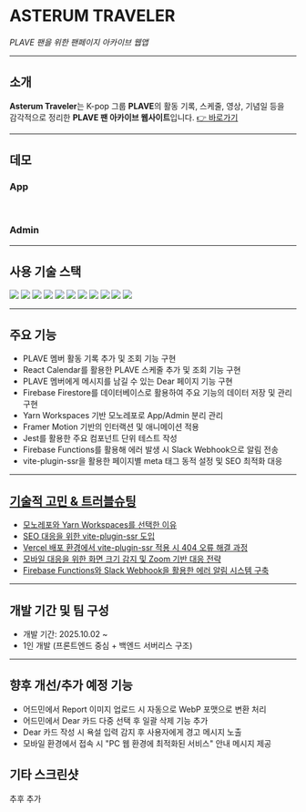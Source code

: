 # ASTERUM TRAVELER

_PLAVE 팬을 위한 팬페이지 아카이브 웹앱_

---

## 소개

**Asterum Traveler**는 K-pop 그룹 **PLAVE**의 활동 기록, 스케줄, 영상, 기념일 등을  
감각적으로 정리한 **PLAVE 팬 아카이브 웹사이트**입니다.
[👉 바로가기](https://www.asterumtraveler.kr/)

---

## 데모

### App

<br/>

### Admin

---

## 사용 기술 스택

<img src="https://img.shields.io/badge/yarn-2C8EBB?style=flat-square&logo=yarn&logoColor=white"/> <img src="https://img.shields.io/badge/Typescript-3178C6?style=flat-square&logo=Typescript&logoColor=white"/> <img src="https://img.shields.io/badge/React-61DAFB?style=flat-square&logo=React&logoColor=black"/> <img src="https://img.shields.io/badge/React Query-FF4154?style=flat-square&logo=reactquery&logoColor=white"/> <img src="https://img.shields.io/badge/Vite-646CFF?style=flat-square&logo=Vite&logoColor=white"/> <img src="https://img.shields.io/badge/Vercel-000000?style=flat-square&logo=Vercel&logoColor=white"/> <img src="https://img.shields.io/badge/Firebase-FFCA28?style=flat-square&logo=firebase&logoColor=black"/> <img src="https://img.shields.io/badge/styled components-DB7093?style=flat-square&logo=styled-components&logoColor=white"/> <img src="https://img.shields.io/badge/Jest-C21325?style=flat-square&logo=Jest&logoColor=white"/> <img src="https://img.shields.io/badge/Slack-4A154B?style=flat-square&logo=slack&logoColor=white"/> <img src="https://img.shields.io/badge/Figma-F24E1E?style=flat-square&logo=figma&logoColor=white"/>

---

## 주요 기능

- PLAVE 멤버 활동 기록 추가 및 조회 기능 구현
- React Calendar를 활용한 PLAVE 스케줄 추가 및 조회 기능 구현
- PLAVE 멤버에게 메시지를 남길 수 있는 Dear 페이지 기능 구현
- Firebase Firestore를 데이터베이스로 활용하여 주요 기능의 데이터 저장 및 관리 구현
- Yarn Workspaces 기반 모노레포로 App/Admin 분리 관리
- Framer Motion 기반의 인터랙션 및 애니메이션 적용
- Jest를 활용한 주요 컴포넌트 단위 테스트 작성
- Firebase Functions를 활용해 에러 발생 시 Slack Webhook으로 알림 전송
- vite-plugin-ssr을 활용한 페이지별 meta 태그 동적 설정 및 SEO 최적화 대응

---

## [기술적 고민 & 트러블슈팅](https://github.com/clappingmin/asterum_traveler.wiki.git)

- [모노레포와 Yarn Workspaces를 선택한 이유](https://github.com/clappingmin/asterum_traveler/wiki/%EB%AA%A8%EB%85%B8%EB%A0%88%ED%8F%AC%EC%99%80-Yarn-Workspaces%EB%A5%BC-%EC%84%A0%ED%83%9D%ED%95%9C-%EC%9D%B4%EC%9C%A0)
- [SEO 대응을 위한 vite-plugin-ssr 도입](https://github.com/clappingmin/asterum_traveler/wiki/SEO-%EB%8C%80%EC%9D%91%EC%9D%84-%EC%9C%84%ED%95%9C-vite-plugin-ssr-%EB%8F%84%EC%9E%85)
- [Vercel 배포 환경에서 vite-plugin-ssr 적용 시 404 오류 해결 과정](https://github.com/clappingmin/asterum_traveler/wiki/Vercel-%EB%B0%B0%ED%8F%AC-%ED%99%98%EA%B2%BD%EC%97%90%EC%84%9C-vite%E2%80%90plugin%E2%80%90ssr-%EC%A0%81%EC%9A%A9-%EC%8B%9C-404-%EC%98%A4%EB%A5%98-%ED%95%B4%EA%B2%B0-%EA%B3%BC%EC%A0%95)
- [모바일 대응을 위한 화면 크기 감지 및 Zoom 기반 대응 전략](https://github.com/clappingmin/asterum_traveler/wiki/%EB%AA%A8%EB%B0%94%EC%9D%BC-%EB%8C%80%EC%9D%91%EC%9D%84-%EC%9C%84%ED%95%9C-%ED%99%94%EB%A9%B4-%ED%81%AC%EA%B8%B0-%EA%B0%90%EC%A7%80-%EB%B0%8F-Zoom-%EA%B8%B0%EB%B0%98-%EC%A0%84%EB%9E%B5)
- [Firebase Functions와 Slack Webhook을 활용한 에러 알림 시스템 구축](https://github.com/clappingmin/asterum_traveler/wiki/Firebase-Functions%EC%99%80-Slack-Webhook%EC%9D%84-%ED%99%9C%EC%9A%A9%ED%95%9C-%EC%97%90%EB%9F%AC-%EC%95%8C%EB%A6%BC-%EC%8B%9C%EC%8A%A4%ED%85%9C-%EA%B5%AC%EC%B6%95)

---

## 개발 기간 및 팀 구성

- 개발 기간: 2025.10.02 ~
- 1인 개발 (프론트엔드 중심 + 백엔드 서버리스 구조)

---

## 향후 개선/추가 예정 기능

- 어드민에서 Report 이미지 업로드 시 자동으로 WebP 포맷으로 변환 처리
- 어드민에서 Dear 카드 다중 선택 후 일괄 삭제 기능 추가
- Dear 카드 작성 시 욕설 입력 감지 후 사용자에게 경고 메시지 노출
- 모바일 환경에서 접속 시 "PC 웹 환경에 최적화된 서비스" 안내 메시지 제공

## 기타 스크린샷

추후 추가
